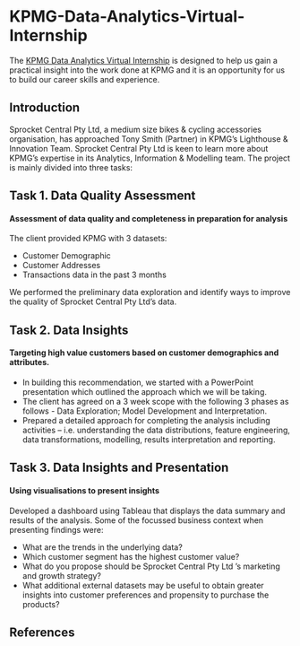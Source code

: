 # KPMG-Data-Analytics-Virtual-Internship

The [KPMG Data Analytics Virtual Internship](https://www.theforage.com/virtual-internships/theme/m7W4GMqeT3bh9Nb2c/KPMG-Data-Analytics-Virtual-Internship?ref=MJvCdpjrnuozuJWcn) is designed to help us gain a practical insight into the work done at KPMG and it is an opportunity for us to build our career skills and experience.

## Introduction

Sprocket Central Pty Ltd, a medium size bikes & cycling accessories organisation, has approached Tony Smith (Partner) in KPMG’s Lighthouse & Innovation Team. Sprocket Central Pty Ltd  is keen to learn more about KPMG’s expertise in its Analytics, Information & Modelling team. The project is mainly divided into three tasks:

## Task 1. Data Quality Assessment
#### Assessment of data quality and completeness in preparation for analysis

The client provided KPMG with 3 datasets:

* Customer Demographic 
* Customer Addresses
* Transactions data in the past 3 months

We performed the preliminary data exploration and identify ways to improve the quality of Sprocket Central Pty Ltd’s data.

## Task 2. Data Insights
#### Targeting high value customers based on customer demographics and attributes.

* In building this recommendation, we started with a PowerPoint presentation which outlined the approach which we will be taking. 
* The client has agreed on a 3 week scope with the following 3 phases as follows - Data Exploration; Model Development and Interpretation.
* Prepared a detailed approach for completing the analysis including activities – i.e. understanding the data distributions, feature engineering, data transformations, modelling, results interpretation and reporting.

## Task 3. Data Insights and Presentation
#### Using visualisations to present insights

Developed a dashboard using Tableau that displays the data summary and results of the analysis. Some of the focussed business context when presenting findings were: 
* What are the trends in the underlying data?
* Which customer segment has the highest customer value?
* What do you propose should be Sprocket Central Pty Ltd ’s marketing and growth strategy?
* What additional external datasets may be useful to obtain greater insights into customer preferences and propensity to purchase the products?

## References
